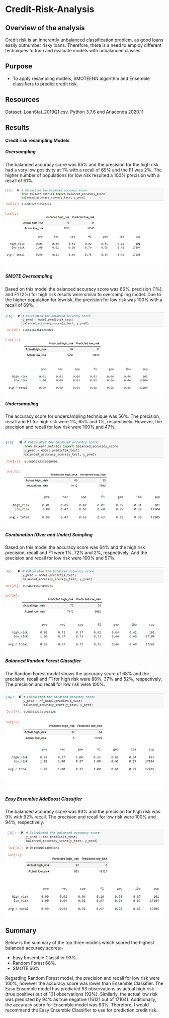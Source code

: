 # Credit-Risk-Analysis

## Overview of the analysis 

Credit risk is an inherently unbalanced classification problem, as good loans easily outnumber risky loans.
Therefore, there is a need to employ different techniques to train and evaluate models with unbalanced classes.

## Purpose 

- To apply resampling models, SMOTEENN algorithm and Ensemble classifiers to predict credit risk. 

## Resources 

Dataset: LoanStat_2019Q1.csv,
Python 3.7.6 and Anaconda 2020.11 

## Results

#### Credit risk resampling Models

##### Oversampling 

The balanced accuracy score was 65% and the precision for the high risk had a very low positivity at 1% with a 
recall of 69% and the F1 was 2%. The higher number of populations for low risk resulted a 100% precision with a recall of 61%. 

![](Oversampling.png)
##### SMOTE Oversampling 

Based on this model the balanced accuracy score was 66%, precision (1%), and F1 (2%) for high risk results were 
smilar to oversampling model. Due to the higher population for lowrisk, the precision for low risk was 100% with a recall of 69%. 

![](SMOTE.png)

##### Undersampling 

The accuracy score for undersampling technique was 56%. The precision, recall and F1 for high risk were 1%, 65% and 1%, respectively. 
However, the precision and recall for low risk were 100% and 47%. 

![](Undersampling.png)

##### Combination (Over and Under) Sampling

Based on this model the accuracy score was 64% and the high risk precision, recall and F1 were 1%, 72% and 2%, respectively. 
And the precision and recall for low risk were 100% and 57%. 

![](Combination.png)

##### Balanced Random Forest Classifier

The Random Forest model shows the accuracy score of 68% and the precision, recall and F1 for high risk were 88%, 37% and 52%, respectively. 
The precision and recall for low risk were 100%. 

![](RandomForest.png)

##### Easy Ensemble AdaBoost Classifier

The balanced accuracy score was 93% and the precision for high risk was 9% with 92% recall. 
The precision and recall for low risk were 100% and 94%, respectively. 

![](Ensemble.png)

## Summary

Below is the summary of the top three models which scored the highest balanced accuracy scores:- 
- Easy Ensemble Classifier 93%.
- Random Forest 68%.
- SMOTE 66%.

Regarding Random Forest model, the precision and recall for low risk were 100%, however the accuracy score was 
lower than Ensemble Classifier. The Easy Ensemble model has predicted 93 observations as actual high risk (true positive) 
out of 101 observations (92%). Similarly, the actual low risk was predicted by 94% as true negative (16121 out of 17104).
Additionally, the accuracy score for Ensemble model was 93%. Therefore, I would recommend the Easy Ensemble Classifier
to use for prediction credit risk.  
